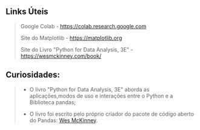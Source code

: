 ## Links Úteis

> Google Colab - https://colab.research.google.com
>   
> Site do Matplotlib - https://matplotlib.org
>  
> Site do Livro "Python for Data Analysis, 3E" - https://wesmckinney.com/book/

## Curiosidades:

> - O livro "Python for Data Analysis, 3E" aborda as aplicações,modos de uso e interações entre o Python e a Biblioteca pandas;
>  
> - O livro foi escrito pelo próprio criador do pacote de código aberto do Pandas: [Wes McKinney](https://github.com/wesm).

